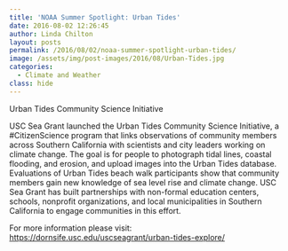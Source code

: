 ```yaml
---
title: 'NOAA Summer Spotlight: Urban Tides'
date: 2016-08-02 12:26:45
author: Linda Chilton
layout: posts
permalink: /2016/08/02/noaa-summer-spotlight-urban-tides/
image: /assets/img/post-images/2016/08/Urban-Tides.jpg
categories:
  - Climate and Weather
class: hide
---
```


Urban Tides Community Science Initiative

USC Sea Grant launched the Urban Tides Community Science Initiative, a #CitizenScience program that links observations of community members across Southern California with scientists and city leaders working on climate change. The goal is for people to photograph tidal lines, coastal flooding, and erosion, and upload images into the Urban Tides database. Evaluations of Urban Tides beach walk participants show that community members gain new knowledge of sea level rise and climate change. USC Sea Grant has built partnerships with non-formal education centers, schools, nonprofit organizations, and local municipalities in Southern California to engage communities in this effort.

For more information please visit: <https://dornsife.usc.edu/uscseagrant/urban-tides-explore/>
